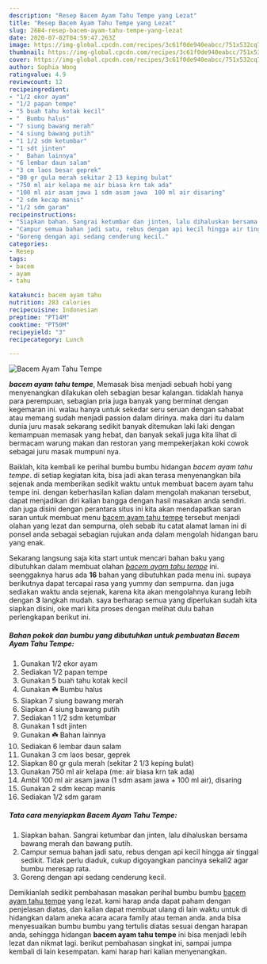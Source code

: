 ```yaml
---
description: "Resep Bacem Ayam Tahu Tempe yang Lezat"
title: "Resep Bacem Ayam Tahu Tempe yang Lezat"
slug: 2684-resep-bacem-ayam-tahu-tempe-yang-lezat
date: 2020-07-02T04:59:47.263Z
image: https://img-global.cpcdn.com/recipes/3c61f0de940eabcc/751x532cq70/bacem-ayam-tahu-tempe-foto-resep-utama.jpg
thumbnail: https://img-global.cpcdn.com/recipes/3c61f0de940eabcc/751x532cq70/bacem-ayam-tahu-tempe-foto-resep-utama.jpg
cover: https://img-global.cpcdn.com/recipes/3c61f0de940eabcc/751x532cq70/bacem-ayam-tahu-tempe-foto-resep-utama.jpg
author: Sophia Wong
ratingvalue: 4.9
reviewcount: 12
recipeingredient:
- "1/2 ekor ayam"
- "1/2 papan tempe"
- "5 buah tahu kotak kecil"
- "  Bumbu halus"
- "7 siung bawang merah"
- "4 siung bawang putih"
- "1 1/2 sdm ketumbar"
- "1 sdt jinten"
- "  Bahan lainnya"
- "6 lembar daun salam"
- "3 cm laos besar geprek"
- "80 gr gula merah sekitar 2 13 keping bulat"
- "750 ml air kelapa me air biasa krn tak ada"
- "100 ml air asam jawa 1 sdm asam jawa  100 ml air disaring"
- "2 sdm kecap manis"
- "1/2 sdm garam"
recipeinstructions:
- "Siapkan bahan. Sangrai ketumbar dan jinten, lalu dihaluskan bersama bawang merah dan bawang putih."
- "Campur semua bahan jadi satu, rebus dengan api kecil hingga air tinggal sedikit. Tidak perlu diaduk, cukup digoyangkan pancinya sekali2 agar bumbu meresap rata."
- "Goreng dengan api sedang cenderung kecil."
categories:
- Resep
tags:
- bacem
- ayam
- tahu

katakunci: bacem ayam tahu 
nutrition: 283 calories
recipecuisine: Indonesian
preptime: "PT14M"
cooktime: "PT50M"
recipeyield: "3"
recipecategory: Lunch

---
```



![Bacem Ayam Tahu Tempe](https://img-global.cpcdn.com/recipes/3c61f0de940eabcc/751x532cq70/bacem-ayam-tahu-tempe-foto-resep-utama.jpg)

<b><i>bacem ayam tahu tempe</i></b>, Memasak bisa menjadi sebuah hobi yang menyenangkan dilakukan oleh sebagian besar kalangan. tidaklah hanya para perempuan, sebagian pria juga banyak yang berminat dengan kegemaran ini. walau hanya untuk sekedar seru seruan dengan sahabat atau memang sudah menjadi passion dalam dirinya. maka dari itu dalam dunia juru masak sekarang sedikit banyak ditemukan laki laki dengan kemampuan memasak yang hebat, dan banyak sekali juga kita lihat di bermacam warung makan dan restoran yang mempekerjakan koki cowok sebagai juru masak mumpuni nya.

Baiklah, kita kembali ke perihal bumbu bumbu hidangan <i>bacem ayam tahu tempe</i>. di setiap kegiatan kita, bisa jadi akan terasa menyenangkan bila sejenak anda memberikan sedikit waktu untuk membuat bacem ayam tahu tempe ini. dengan keberhasilan kalian dalam mengolah makanan tersebut, dapat menjadikan diri kalian bangga dengan hasil masakan anda sendiri. dan juga disini dengan perantara situs ini kita akan mendapatkan saran saran untuk membuat menu <u>bacem ayam tahu tempe</u> tersebut menjadi olahan yang lezat dan sempurna, oleh sebab itu catat alamat laman ini di ponsel anda sebagai sebagian rujukan anda dalam mengolah hidangan baru yang enak.




Sekarang langsung saja kita start untuk mencari bahan baku yang dibutuhkan dalam membuat olahan <u><i>bacem ayam tahu tempe</i></u> ini. seenggaknya harus ada <b>16</b> bahan yang dibutuhkan pada menu ini. supaya berikutnya dapat tercapai rasa yang yummy dan sempurna. dan juga sediakan waktu anda sejenak, karena kita akan mengolahnya kurang lebih dengan <b>3</b> langkah mudah. saya berharap semua yang diperlukan sudah kita siapkan disini, oke mari kita proses dengan melihat dulu bahan perlengkapan berikut ini.

<!--inarticleads1-->

##### Bahan pokok dan bumbu yang dibutuhkan untuk pembuatan Bacem Ayam Tahu Tempe:

1. Gunakan 1/2 ekor ayam
1. Sediakan 1/2 papan tempe
1. Gunakan 5 buah tahu kotak kecil
1. Gunakan  ☘️ Bumbu halus
1. Siapkan 7 siung bawang merah
1. Siapkan 4 siung bawang putih
1. Sediakan 1 1/2 sdm ketumbar
1. Gunakan 1 sdt jinten
1. Gunakan  ☘️ Bahan lainnya
1. Sediakan 6 lembar daun salam
1. Gunakan 3 cm laos besar, geprek
1. Siapkan 80 gr gula merah (sekitar 2 1/3 keping bulat)
1. Gunakan 750 ml air kelapa (me: air biasa krn tak ada)
1. Ambil 100 ml air asam jawa (1 sdm asam jawa + 100 ml air), disaring
1. Gunakan 2 sdm kecap manis
1. Sediakan 1/2 sdm garam




<!--inarticleads2-->

##### Tata cara menyiapkan Bacem Ayam Tahu Tempe:

1. Siapkan bahan. Sangrai ketumbar dan jinten, lalu dihaluskan bersama bawang merah dan bawang putih.
1. Campur semua bahan jadi satu, rebus dengan api kecil hingga air tinggal sedikit. Tidak perlu diaduk, cukup digoyangkan pancinya sekali2 agar bumbu meresap rata.
1. Goreng dengan api sedang cenderung kecil.




Demikianlah sedikit pembahasan masakan perihal bumbu bumbu <u>bacem ayam tahu tempe</u> yang lezat. kami harap anda dapat paham dengan penjelasan diatas, dan kalian dapat membuat ulang di lain waktu untuk di hidangkan dalam aneka acara acara family atau teman anda. anda bisa menyesuaikan bumbu bumbu yang tertulis diatas sesuai dengan harapan anda, sehingga hidangan <b>bacem ayam tahu tempe</b> ini bisa menjadi lebih lezat dan nikmat lagi. berikut pembahasan singkat ini, sampai jumpa kembali di lain kesempatan. kami harap hari kalian menyenangkan.

